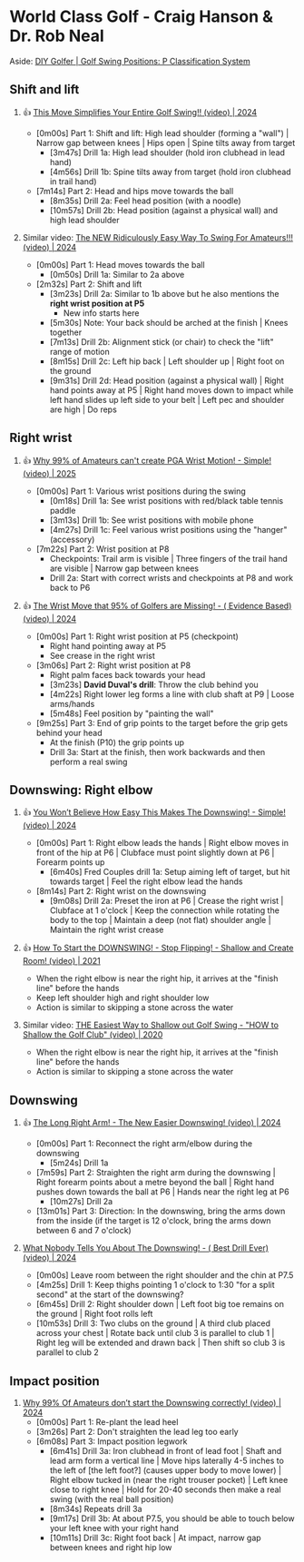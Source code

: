 # World Class Golf - Craig Hanson & Dr. Rob Neal

Aside: [DIY Golfer | Golf Swing Positions: P Classification System](https://www.thediygolfer.com/swing-positions)


## Shift and lift

1. :thumbsup: [This Move Simplifies Your Entire Golf Swing!! (video) | 2024](https://www.youtube.com/watch?v=D5lxLPrpN4k)
   - [0m00s] Part 1: Shift and lift: High lead shoulder (forming a "wall") | Narrow gap between knees |
     Hips open | Spine tilts away from target
     * [3m47s] Drill 1a: High lead shoulder (hold iron clubhead in lead hand)
     * [4m56s] Drill 1b: Spine tilts away from target (hold iron clubhead in trail hand)
   - [7m14s] Part 2: Head and hips move towards the ball
     * [8m35s] Drill 2a: Feel head position (with a noodle)
     * [10m57s] Drill 2b: Head position (against a physical wall) and high lead shoulder

1. Similar video: [The NEW Ridiculously Easy Way To Swing For Amateurs!!! (video) | 2024](https://www.youtube.com/watch?v=XMIG-3NjHXI)
   - [0m00s] Part 1: Head moves towards the ball
     * [0m50s] Drill 1a: Similar to 2a above
   - [2m32s] Part 2: Shift and lift
     * [3m23s] Drill 2a: Similar to 1b above but he also mentions the **right wrist position at P5**
       + New info starts here
     * [5m30s] Note: Your back should be arched at the finish | Knees together
     * [7m13s] Drill 2b: Alignment stick (or chair) to check the "lift" range of motion
     * [8m15s] Drill 2c: Left hip back | Left shoulder up | Right foot on the ground
     * [9m31s] Drill 2d: Head position (against a physical wall) | Right hand points away at P5 |
       Right hand moves down to impact while left hand slides up left side to your belt |
       Left pec and shoulder are high | Do reps


## Right wrist

1. :thumbsup: [Why 99% of Amateurs can't create PGA Wrist Motion! - Simple! (video) | 2025](https://www.youtube.com/watch?v=9nEo7DE_TSA)
   - [0m00s] Part 1: Various wrist positions during the swing
     * [0m18s] Drill 1a: See wrist positions with red/black table tennis paddle
     * [3m13s] Drill 1b: See wrist positions with mobile phone
     * [4m27s] Drill 1c: Feel various wrist positions using the "hanger" (accessory)
   - [7m22s] Part 2: Wrist position at P8
     * Checkpoints: Trail arm is visible | Three fingers of the trail hand are visible | Narrow gap between knees
     * Drill 2a: Start with correct wrists and checkpoints at P8 and work back to P6

1. :thumbsup: [The Wrist Move that 95% of Golfers are Missing! - ( Evidence Based) (video) | 2024](https://www.youtube.com/watch?v=ivxo55uWKFY)
   - [0m00s] Part 1: Right wrist position at P5 (checkpoint)
     * Right hand pointing away at P5
     * See crease in the right wrist
   - [3m06s] Part 2: Right wrist position at P8
     * Right palm faces back towards your head
     * [3m23s] **David Duval's drill**: Throw the club behind you
     * [4m22s] Right lower leg forms a line with club shaft at P9 | Loose arms/hands
     * [5m48s] Feel position by "painting the wall"
   - [9m25s] Part 3: End of grip points to the target before the grip gets behind your head
     * At the finish (P10) the grip points up
     * Drill 3a: Start at the finish, then work backwards and then perform a real swing


## Downswing: Right elbow

1. :thumbsup: [You Won’t Believe How Easy This Makes The Downswing! - Simple! (video) | 2024](https://www.youtube.com/watch?v=r7dJ0HC-xFM)
   - [0m00s] Part 1: Right elbow leads the hands | Right elbow moves in front of the hip at P6 | Clubface must point
     slightly down at P6 | Forearm points up
     * [6m40s] Fred Couples drill 1a: Setup aiming left of target, but hit towards target | Feel the right elbow lead the hands
   - [8m14s] Part 2: Right wrist on the downswing
     * [9m08s] Drill 2a: Preset the iron at P6 | Crease the right wrist | Clubface at 1 o'clock | Keep the connection while
       rotating the body to the top | Maintain a deep (not flat) shoulder angle | Maintain the right wrist crease

1. :thumbsup: [How To Start the DOWNSWING! - Stop Flipping! - Shallow and Create Room! (video) | 2021](https://www.youtube.com/watch?v=4y1RVEIv1Is)
   - When the right elbow is near the right hip, it arrives at the "finish line" before the hands
   - Keep left shoulder high and right shoulder low
   - Action is similar to skipping a stone across the water

1. Similar video: [THE Easiest Way to Shallow out Golf Swing - "HOW to Shallow the Golf Club" (video) | 2020](https://www.youtube.com/watch?v=I9mXGkMKVS8)
   - When the right elbow is near the right hip, it arrives at the "finish line" before the hands
   - Action is similar to skipping a stone across the water


## Downswing

1. :thumbsup: [The Long Right Arm! - The New Easier Downswing! (video) | 2024](https://www.youtube.com/watch?v=oUAb6L15baI)
   - [0m00s] Part 1: Reconnect the right arm/elbow during the downswing
     * [5m24s] Drill 1a
   - [7m59s] Part 2: Straighten the right arm during the downswing
     | Right forearm points about a metre beyond the ball
     | Right hand pushes down towards the ball at P6
     | Hands near the right leg at P6
     * [10m27s] Drill 2a
   - [13m01s] Part 3: Direction: In the downswing, bring the arms down from the inside
     (if the target is 12 o'clock, bring the arms down between 6 and 7 o'clock)

1. [What Nobody Tells You About The Downswing! - ( Best Drill Ever) (video) | 2024](https://www.youtube.com/watch?v=rdb6ot2CgE0&t=10m53s)
   - [0m00s] Leave room between the right shoulder and the chin at P7.5
   - [4m25s] Drill 1: Keep thighs pointing 1 o'clock to 1:30 "for a split second" at the start of the downswing?
   - [6m45s] Drill 2: Right shoulder down | Left foot big toe remains on the ground | Right foot rolls left
   - [10m53s] Drill 3: Two clubs on the ground | A third club placed across your chest | Rotate back until club 3
     is parallel to club 1 | Right leg will be extended and drawn back | Then shift so club 3 is parallel to club 2


## Impact position

1. [Why 99% Of Amateurs don’t start the Downswing correctly! (video) | 2024](https://www.youtube.com/watch?v=KSEyIaS3GBQ)
   - [0m00s] Part 1: Re-plant the lead heel
   - [3m26s] Part 2: Don't straighten the lead leg too early
   - [6m08s] Part 3: Impact position legwork
     * [6m41s] Drill 3a: Iron clubhead in front of lead foot | Shaft and lead arm form a vertical line |
       Move hips laterally 4-5 inches to the left of [the left foot?] (causes upper body to move lower) |
       Right elbow tucked in (near the right trouser pocket) | Left knee close to right knee |
       Hold for 20-40 seconds then make a real swing (with the real ball position)
     * [8m34s] Repeats drill 3a
     * [9m17s] Drill 3b: At about P7.5, you should be able to touch below your left knee with your right hand
     * [10m11s] Drill 3c: Right foot back | At impact, narrow gap between knees and right hip low

